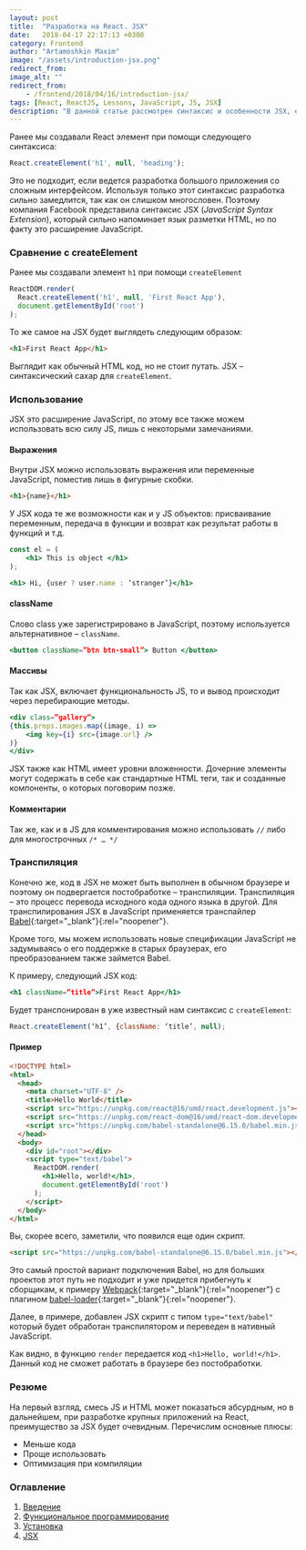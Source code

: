 ```yaml
---
layout: post
title:  "Разработка на React. JSX"
date:   2018-04-17 22:17:13 +0300
category: Frontend
author: "Artamoshkin Maxim"
image: "/assets/introduction-jsx.png"
redirect_from:
image_alt: ""
redirect_from:
	- /frontend/2018/04/16/introduction-jsx/
tags: [React, ReactJS, Lessons, JavaScript, JS, JSX]
description: "В данной статье рассмотрен синтаксис и особенности JSX, его применение в React приложениях, а также пути его внедрения."
---
```


Ранее мы создавали React элемент при помощи следующего синтаксиса:

```js
React.createElement('h1', null, 'heading');
```

Это не подходит, если ведется разработка большого приложения со сложным интерфейсом. Используя только этот синтаксиc разработка сильно замедлится, так как он слишком многословен. Поэтому компания Facebook представила синтаксис JSX (*JavaScript Syntax Extension*), который сильно напоминает язык разметки HTML, но по факту это расширение JavaScript.
 
<!-- more -->

### Сравнение с createElement ###

Ранее мы создавали элемент `h1` при помощи `createElement`

```js
ReactDOM.render(
  React.createElement('h1', null, 'First React App'),
  document.getElementById('root')
);
```

То же самое на JSX будет выглядеть следующим образом:
```html
<h1>First React App</h1>
```

Выглядит как обычный HTML код, но не стоит путать. JSX – синтаксический сахар для `createElement`. 

### Использование ###

JSX это расширение JavaScript, по этому все также можем использовать всю силу JS, лишь с некоторыми замечаниями.

#### Выражения ####

Внутри JSX можно использовать выражения или переменные JavaScript, поместив лишь в фигурные скобки.

```html
<h1>{name}</h1>
```

У JSX кода те же возможности как и у JS объектов: присваивание переменным, передача в функции и возврат как результат работы в функций и т.д.

```jsx
const el = (
	<h1> This is object </h1>
);
```

```jsx
<h1> Hi, {user ? user.name : ‘stranger’}</h1>
```

#### className ####

Слово class уже зарегистрировано в JavaScript, поэтому используется альтернативное – `className`. 

```jsx
<button className=”btn btn-small”> Button </button>
```

#### Массивы ####

Так как JSX, включает функциональность JS, то и вывод происходит через перебирающие методы.

```jsx
<div class=”gallery”>
{this.props.images.map((image, i) => 
	<img key={i} src={image.url} />
)}
</div>
```

JSX также как HTML имеет уровни вложенности. Дочерние элементы могут содержать в себе как стандартные HTML теги, так и созданные компоненты, о которых поговорим позже.

#### Комментарии #### 
Так же, как и в JS для комментирования можно использовать  `//` либо для многострочных `/* … */`

### Транспиляция ###

Конечно же, код в JSX не может быть выполнен в обычном браузере и поэтому он подвергается постобработке – транспиляции. 
Транспиляция – это процесс перевода исходного кода одного языка в другой.
Для транспилирования JSX в JavaScript применяется транспайлер [Babel](https://babeljs.io/ "Babel"){:target="_blank"}{:rel="noopener"}. 

Кроме того, мы можем использовать новые спецификации JavaScript не задумываясь о его поддержке в старых браузерах, его преобразованием также займется Babel. 

К примеру, следующий JSX код:
```jsx
<h1 className=”title”>First React App</h1>
```

Будет транспонирован в уже известный нам синтаксис с `createElement`:

```js
React.createElement(‘h1’, {className: ‘title’, null);
```

#### Пример ####

```html
<!DOCTYPE html>
<html>
  <head>
    <meta charset="UTF-8" />
    <title>Hello World</title>
    <script src="https://unpkg.com/react@16/umd/react.development.js"></script>
    <script src="https://unpkg.com/react-dom@16/umd/react-dom.development.js"></script>
    <script src="https://unpkg.com/babel-standalone@6.15.0/babel.min.js"></script>
  </head>
  <body>
    <div id="root"></div>
    <script type="text/babel">
      ReactDOM.render(
        <h1>Hello, world!</h1>,
        document.getElementById('root')
      );
    </script>
  </body>
</html>
```

Вы, скорее всего, заметили, что появился еще один скрипт.

```html
<script src="https://unpkg.com/babel-standalone@6.15.0/babel.min.js"></script>
```

Это самый простой вариант подключения Babel, но для больших проектов этот путь не подходит и уже придется прибегнуть к сборщикам, к примеру [Webpack](https://webpack.js.org/ "Webpack"){:target="_blank"}{:rel="noopener"} с плагином [babel-loader](https://github.com/babel/babel-loader "babel-loader"){:target="_blank"}{:rel="noopener"}.

Далее, в примере, добавлен JSX скрипт с типом `type="text/babel"` который будет обработан транспилятором и переведен в нативный JavaScript.

Как видно, в функцию `render` передается код `<h1>Hello, world!</h1>`. Данный код не сможет работать в браузере без постобработки.

### Резюме ###

На первый взгляд, смесь JS и HTML может показаться абсурдным, но в дальнейшем, при разработке крупных приложений на React, преимущество за JSX будет очевидным. 
Перечислим основные плюсы:
-	Меньше кода
-	Проще использовать
-	Оптимизация при компиляции

### Оглавление ###
1. [Введение](/frontend/2018/02/04/react-lessons-introduction/ "Введение")
2. [Функциональное программирование](/frontend/2018/02/18/functional-programming-js/ "Функциональное программирование")
3. [Установка](/frontend/2018/03/11/installing-react-js/ "Установка")
4. [JSX](/frontend/2018/04/17/introduction-jsx/ "JSX")